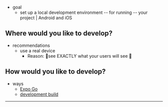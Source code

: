 * goal
  * set up a local development environment -- for running -- your project | Android and iOS

## Where would you like to develop?

* recommendations
  * use a real device
    * Reason: 🧠see EXACTLY what your users will see 🧠

<PlatformAndDeviceForm />

## How would you like to develop?

* ways
  * [Expo Go](/README.md)
  * [development build](../develop/development-builds)

<DevelopmentModeForm />

---

<DevelopmentEnvironmentInstructions />
